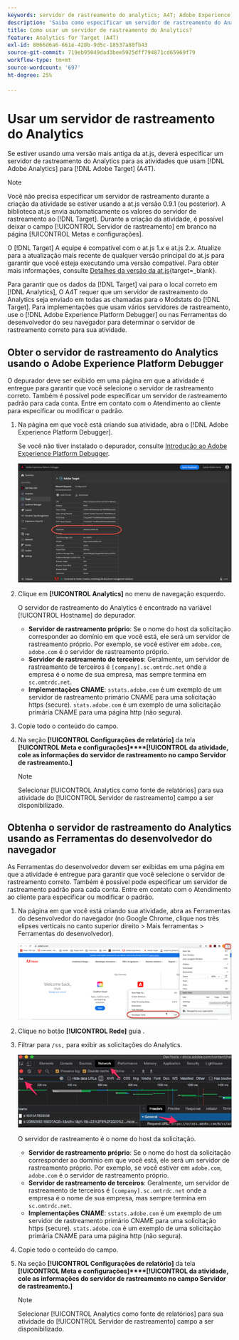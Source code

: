 ```yaml
---
keywords: servidor de rastreamento do analytics; A4T; Adobe Experience Cloud Debugger; Adobe Experience Platform Debugger; fonte de relatórios; ferramentas do desenvolvedor
description: 'Saiba como especificar um servidor de rastreamento do Analytics para atividades que usam o Analytics para [!DNL Target] (A4T) se estiver usando uma versão mais antiga da at.js. '
title: Como usar um servidor de rastreamento do Analytics?
feature: Analytics for Target (A4T)
exl-id: 8066d6a6-661e-428b-9d5c-18537a80fb43
source-git-commit: 719eb95049dad3bee5925dff794871cd65969f79
workflow-type: tm+mt
source-wordcount: '697'
ht-degree: 25%

---
```


# Usar um servidor de rastreamento do Analytics

Se estiver usando uma versão mais antiga da at.js, deverá especificar um servidor de rastreamento do Analytics para as atividades que usam [!DNL Adobe Analytics] para [!DNL Adobe Target] (A4T).

>[!NOTE]
>
>Você não precisa especificar um servidor de rastreamento durante a criação da atividade se estiver usando a at.js versão 0.9.1 (ou posterior). A biblioteca at.js envia automaticamente os valores do servidor de rastreamento ao [!DNL Target]. Durante a criação da atividade, é possível deixar o campo [!UICONTROL Servidor de rastreamento] em branco na página [!UICONTROL Metas e configurações].
>
>O [!DNL Target] A equipe é compatível com o at.js 1.*x* e at.js 2.*x*. Atualize para a atualização mais recente de qualquer versão principal do at.js para garantir que você esteja executando uma versão compatível. Para obter mais informações, consulte [Detalhes da versão da at.js](https://developer.adobe.com/target/implement/client-side/atjs/target-atjs-versions/){target=_blank}.

Para garantir que os dados da [!DNL Target] vai para o local correto em [!DNL Analytics], O A4T requer que um servidor de rastreamento do Analytics seja enviado em todas as chamadas para o Modstats do [!DNL Target]. Para implementações que usam vários servidores de rastreamento, use o [!DNL Adobe Experience Platform Debugger] ou nas Ferramentas do desenvolvedor do seu navegador para determinar o servidor de rastreamento correto para sua atividade.

## Obter o servidor de rastreamento do Analytics usando o Adobe Experience Platform Debugger

O depurador deve ser exibido em uma página em que a atividade é entregue para garantir que você selecione o servidor de rastreamento correto. Também é possível pode especificar um servidor de rastreamento padrão para cada conta. Entre em contato com o Atendimento ao cliente para especificar ou modificar o padrão.

1. Na página em que você está criando sua atividade, abra o [!DNL Adobe Experience Platform Debugger].

   Se você não tiver instalado o depurador, consulte [Introdução ao Adobe Experience Platform Debugger](https://experienceleague.adobe.com/docs/platform-learn/tutorials/data-ingestion/web-sdk/introduction-to-the-experience-platform-debugger.html?lang=pt-BR).

   ![](assets/Screen_DebuggerTrackServ.png)

1. Clique em **[!UICONTROL Analytics]** no menu de navegação esquerdo.

   O servidor de rastreamento do Analytics é encontrado na variável [!UICONTROL Hostname] do depurador.

   * **Servidor de rastreamento próprio**: Se o nome do host da solicitação corresponder ao domínio em que você está, ele será um servidor de rastreamento próprio. Por exemplo, se você estiver em `adobe.com`, `adobe.com` é o servidor de rastreamento próprio.
   * **Servidor de rastreamento de terceiros**: Geralmente, um servidor de rastreamento de terceiros é `[company].sc.omtrdc.net` onde a empresa é o nome de sua empresa, mas sempre termina em `sc.omtrdc.net`.
   * **Implementações CNAME**: `sstats.adobe.com` é um exemplo de um servidor de rastreamento primário CNAME para uma solicitação https (secure). `stats.adobe.com` é um exemplo de uma solicitação primária CNAME para uma página http (não segura).

1. Copie todo o conteúdo do campo.

1. Na seção **[!UICONTROL Configurações de relatório]** da tela **[!UICONTROL Meta e configurações]****[!UICONTROL da atividade, cole as informações do servidor de rastreamento no campo Servidor de rastreamento.]**

   >[!NOTE]
   >
   >Selecionar [!UICONTROL Analytics como fonte de relatórios] para sua atividade do [!UICONTROL Servidor de rastreamento] campo a ser disponibilizado.

## Obtenha o servidor de rastreamento do Analytics usando as Ferramentas do desenvolvedor do navegador

As Ferramentas do desenvolvedor devem ser exibidas em uma página em que a atividade é entregue para garantir que você selecione o servidor de rastreamento correto. Também é possível pode especificar um servidor de rastreamento padrão para cada conta. Entre em contato com o Atendimento ao cliente para especificar ou modificar o padrão.

1. Na página em que você está criando sua atividade, abra as Ferramentas do desenvolvedor do navegador (no Google Chrome, clique nos três elipses verticais no canto superior direito > Mais ferramentas > Ferramentas do desenvolvedor).

   ![Ferramentas de desenvolvedor do Chrome](/help/main/c-integrating-target-with-mac/a4t/assets/chrome-dev-tools.png)

1. Clique no botão **[!UICONTROL Rede]** guia .

1. Filtrar para `/ss,` para exibir as solicitações do Analytics.

   ![Ferramentas de desenvolvedor do Chrome com pesquisa /ss](/help/main/c-integrating-target-with-mac/a4t/assets/chrome-search.png)

   O servidor de rastreamento é o nome do host da solicitação.

   * **Servidor de rastreamento próprio**: Se o nome do host da solicitação corresponder ao domínio em que você está, ele será um servidor de rastreamento próprio. Por exemplo, se você estiver em `adobe.com`, `adobe.com` é o servidor de rastreamento próprio.
   * **Servidor de rastreamento de terceiros**: Geralmente, um servidor de rastreamento de terceiros é `[company].sc.omtrdc.net` onde a empresa é o nome de sua empresa, mas sempre termina em `sc.omtrdc.net`.
   * **Implementações CNAME**: `sstats.adobe.com` é um exemplo de um servidor de rastreamento primário CNAME para uma solicitação https (secure). `stats.adobe.com` é um exemplo de uma solicitação primária CNAME para uma página http (não segura).

1. Copie todo o conteúdo do campo.

1. Na seção **[!UICONTROL Configurações de relatório]** da tela **[!UICONTROL Meta e configurações]****[!UICONTROL da atividade, cole as informações do servidor de rastreamento no campo Servidor de rastreamento.]**

   >[!NOTE]
   >
   >Selecionar [!UICONTROL Analytics como fonte de relatórios] para sua atividade do [!UICONTROL Servidor de rastreamento] campo a ser disponibilizado.
